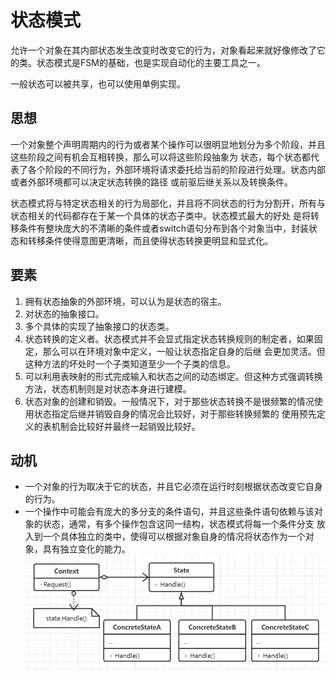 # 状态模式

允许一个对象在其内部状态发生改变时改变它的行为，对象看起来就好像修改了它的类。状态模式是FSM的基础，也是实现自动化的主要工具之一。

一般状态可以被共享，也可以使用单例实现。

## 思想

一个对象整个声明周期内的行为或者某个操作可以很明显地划分为多个阶段，并且这些阶段之间有机会互相转换，那么可以将这些阶段抽象为
状态，每个状态都代表了各个阶段的不同行为，外部环境将请求委托给当前的阶段进行处理。状态内部或者外部环境都可以决定状态转换的路径
或前驱后继关系以及转换条件。

状态模式将与特定状态相关的行为局部化，并且将不同状态的行为分割开，所有与状态相关的代码都存在于某一个具体的状态子类中。状态模式最大的好处
是将转移条件有整块庞大的不清晰的条件或者switch语句分布到各个对象当中，封装状态和转移条件使得意图更清晰，而且使得状态转换更明显和显式化。

## 要素

1. 拥有状态抽象的外部环境，可以认为是状态的宿主。
2. 对状态的抽象接口。
3. 多个具体的实现了抽象接口的状态类。
4. 状态转换的定义者。状态模式并不会显式指定状态转换规则的制定者，如果固定，那么可以在环境对象中定义，一般让状态指定自身的后继
会更加灵活。但这种方法的坏处时一个子类知道至少一个子类的信息。
5. 可以利用表映射的形式完成输入和状态之间的动态绑定。但这种方式强调转换方法，状态机制则是对状态本身进行建模。
6. 状态对象的创建和销毁。一般情况下，对于那些状态转换不是很频繁的情况使用状态指定后继并销毁自身的情况会比较好，对于那些转换频繁的
使用预先定义的表机制会比较好并最终一起销毁比较好。

## 动机

- 一个对象的行为取决于它的状态，并且它必须在运行时刻根据状态改变它自身的行为。
- 一个操作中可能会有庞大的多分支的条件语句，并且这些条件语句依赖与该对象的状态，通常，有多个操作包含这同一结构，状态模式将每一个条件分支
放入到一个具体独立的类中，使得可以根据对象自身的情况将状态作为一个对象，具有独立变化的能力。
![状态模式](../images/19-state.png)
